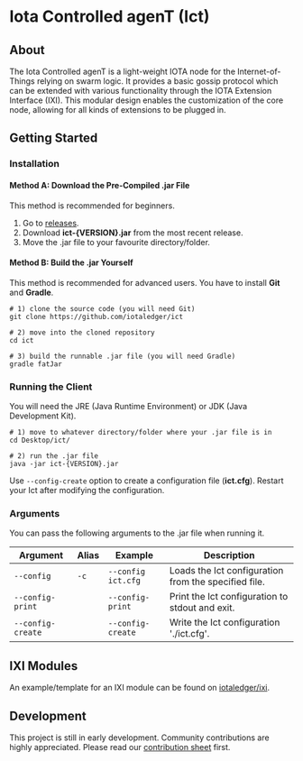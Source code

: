 # Iota Controlled agenT (Ict)

## About

The Iota Controlled agenT is a light-weight IOTA node for the Internet-of-Things relying on swarm logic.
It provides a basic gossip protocol which can be extended with various functionality through the IOTA Extension Interface (IXI).
This modular design enables the customization of the core node, allowing for all kinds of extensions to be plugged in.

## Getting Started

### Installation

#### Method A: Download the Pre-Compiled .jar File

This method is recommended for beginners.

1. Go to [releases](https://github.com/iotaledger/ict/releases).
2. Download **ict-{VERSION}.jar** from the most recent release.
3. Move the .jar file to your favourite directory/folder.


#### Method B: Build the .jar Yourself

This method is recommended for advanced users. You have to install **Git** and **Gradle**.

```shell
# 1) clone the source code (you will need Git)
git clone https://github.com/iotaledger/ict

# 2) move into the cloned repository
cd ict

# 3) build the runnable .jar file (you will need Gradle)
gradle fatJar
```

### Running the Client

You will need the JRE (Java Runtime Environment) or JDK (Java Development Kit).

```shell
# 1) move to whatever directory/folder where your .jar file is in
cd Desktop/ict/

# 2) run the .jar file
java -jar ict-{VERSION}.jar
```

Use `--config-create` option to create a configuration file (**ict.cfg**). Restart your Ict after modifying the configuration.

### Arguments

You can pass the following arguments to the .jar file when running it.

Argument|Alias|Example|Description
---|---|---|---
`--config`|`-c`|`--config ict.cfg`|Loads the Ict configuration from the specified file.
`--config-print`| |`--config-print`|Print the Ict configuration to stdout and exit.
`--config-create`| |`--config-create`|Write the Ict configuration './ict.cfg'.

## IXI Modules

An example/template for an IXI module can be found on [iotaledger/ixi](https://github.com/iotaledger/ixi).

## Development

This project is still in early development. Community contributions are highly appreciated. Please read our [contribution
sheet](/docs/CONTRIBUTE.md) first.
